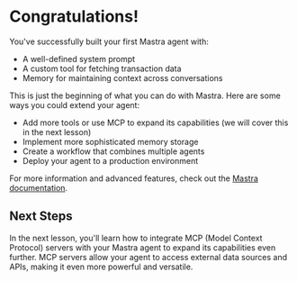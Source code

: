 # Congratulations!

You've successfully built your first Mastra agent with:

- A well-defined system prompt
- A custom tool for fetching transaction data
- Memory for maintaining context across conversations

This is just the beginning of what you can do with Mastra. Here are some ways you could extend your agent:

- Add more tools or use MCP to expand its capabilities (we will cover this in the next lesson)
- Implement more sophisticated memory storage
- Create a workflow that combines multiple agents
- Deploy your agent to a production environment

For more information and advanced features, check out the [Mastra documentation](https://mastra.ai/docs).

## Next Steps

In the next lesson, you'll learn how to integrate MCP (Model Context Protocol) servers with your Mastra agent to expand its capabilities even further. MCP servers allow your agent to access external data sources and APIs, making it even more powerful and versatile.
